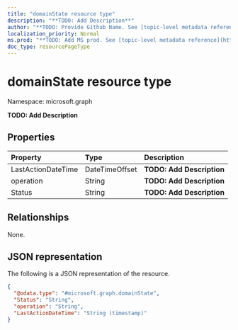```yaml
---
title: "domainState resource type"
description: "**TODO: Add Description**"
author: "**TODO: Provide Github Name. See [topic-level metadata reference](https://msgo.azurewebsites.net/add/document/guidelines/metadata.html#topic-level-metadata)**"
localization_priority: Normal
ms.prod: "**TODO: Add MS prod. See [topic-level metadata reference](https://msgo.azurewebsites.net/add/document/guidelines/metadata.html#topic-level-metadata)**"
doc_type: resourcePageType
---
```


# domainState resource type

Namespace: microsoft.graph



**TODO: Add Description**

## Properties
|Property|Type|Description|
|:---|:---|:---|
|LastActionDateTime|DateTimeOffset|**TODO: Add Description**|
|operation|String|**TODO: Add Description**|
|Status|String|**TODO: Add Description**|

## Relationships
None.

## JSON representation
The following is a JSON representation of the resource.
<!-- {
  "blockType": "resource",
  "@odata.type": "microsoft.graph.domainState"
}
-->
``` json
{
  "@odata.type": "#microsoft.graph.domainState",
  "Status": "String",
  "operation": "String",
  "LastActionDateTime": "String (timestamp)"
}
```

